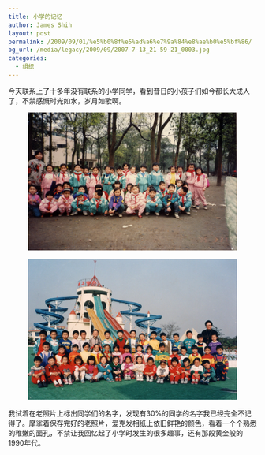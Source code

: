 ```yaml
---
title: 小学的记忆
author: James Shih
layout: post
permalink: /2009/09/01/%e5%b0%8f%e5%ad%a6%e7%9a%84%e8%ae%b0%e5%bf%86/
bg_url: /media/legacy/2009/09/2007-7-13_21-59-21_0003.jpg
categories:
  - 组织
---
```

今天联系上了十多年没有联系的小学同学，看到昔日的小孩子们如今都长大成人了，不禁感慨时光如水，岁月如歌啊。

<figure>
  <img src="/media/legacy/2009/09/2007-7-13_21-59-21_0002.jpg" alt="">
</figure>

<figure>
  <img src="/media/legacy/2009/09/2007-7-13_21-59-21_0003.jpg" alt="">
</figure>

我试着在老照片上标出同学们的名字，发现有30%的同学的名字我已经完全不记得了。摩挲着保存完好的老照片，爱克发相纸上依旧鲜艳的颜色，看着一个个熟悉的稚嫩的面孔，不禁让我回忆起了小学时发生的很多趣事，还有那段黄金般的1990年代。
